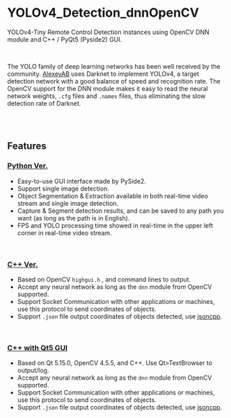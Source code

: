 # YOLOv4_Detection_dnnOpenCV
YOLOv4-Tiny Remote Control Detection instances using OpenCV DNN module and C++ / PyQt5 (Pyside2) GUI. 

<br>

The YOLO family of deep learning networks has been well received by the community. [AlexeyAB](https://github.com/AlexeyAB/darknet/) uses Darknet to implement YOLOv4, a target detection network with a good balance of speed and recognition rate. The OpenCV support for the DNN module makes it easy to read the neural network weights, `.cfg` files and `.names` files, thus eliminating the slow detection rate of Darknet.

<br>

<br>

## Features

### [Python Ver.](https://github.com/marc0cheung/YOLOv4_Detection_dnnOpenCV/tree/main/Python)

- Easy-to-use GUI interface made by PySide2.
- Support single image detection.
- Object Segmentation & Extraction available in both real-time video stream and single image detection.
- Capture & Segment detection results, and can be saved to any path you want (as long as the path is in English).
- FPS and YOLO processing time showed in real-time in the upper left corner in real-time video stream.

<br>

### [C++ Ver.](https://github.com/marc0cheung/YOLOv4_Detection_dnnOpenCV/tree/main/CPP)

- Based on OpenCV `highgui.h` , and command lines to output.
- Accept any neural network as long as the `dnn` module from OpenCV supported. 
- Support Socket Communication with other applications or machines, use this protocol to send coordinates of objects.
- Support `.json` file output coordinates of objects detected, use [jsoncpp](https://github.com/open-source-parsers/jsoncpp).

<br>

### [C++ with Qt5 GUI](https://github.com/marc0cheung/YOLOv4_Detection_dnnOpenCV/tree/main/CPP-Qt)
- Based on Qt 5.15.0, OpenCV 4.5.5, and C++. Use Qt>TextBrowser to output/log.
- Accept any neural network as long as the `dnn` module from OpenCV supported. 
- Support Socket Communication with other applications or machines, use this protocol to send coordinates of objects.
- Support `.json` file output coordinates of objects detected, use [jsoncpp](https://github.com/open-source-parsers/jsoncpp).

<br>

<br>
